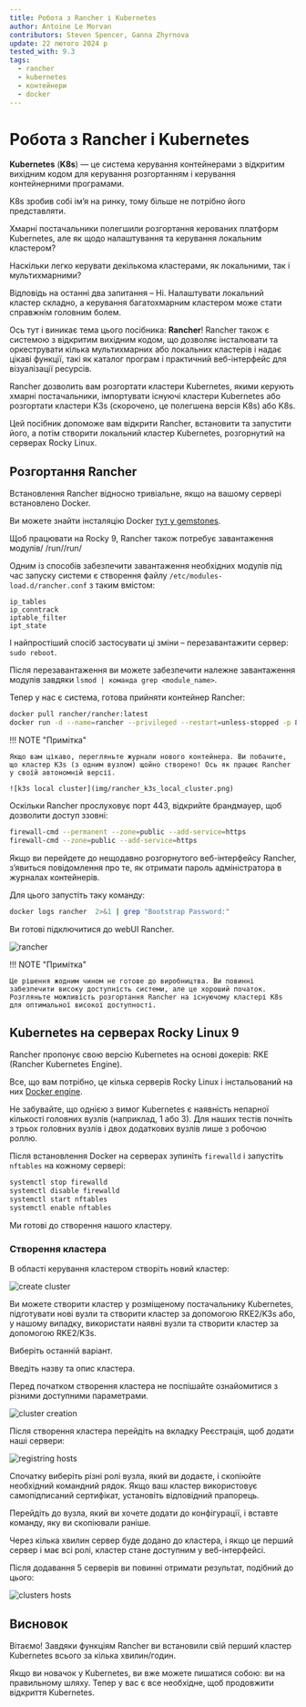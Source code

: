 ```yaml
---
title: Робота з Rancher і Kubernetes
author: Antoine Le Morvan
contributors: Steven Spencer, Ganna Zhyrnova
update: 22 лютого 2024 р
tested_with: 9.3
tags:
  - rancher
  - kubernetes
  - контейнери
  - docker
---
```


# Робота з Rancher і Kubernetes

**Kubernetes** (**K8s**) — це система керування контейнерами з відкритим вихідним кодом для керування розгортанням і керування контейнерними програмами.

K8s зробив собі ім’я на ринку, тому більше не потрібно його представляти.

Хмарні постачальники полегшили розгортання керованих платформ Kubernetes, але як щодо налаштування та керування локальним кластером?

Наскільки легко керувати декількома кластерами, як локальними, так і мультихмарними?

Відповідь на останні два запитання – Ні. Налаштувати локальний кластер складно, а керування багатохмарним кластером може стати справжнім головним болем.

Ось тут і виникає тема цього посібника: **Rancher**! Rancher також є системою з відкритим вихідним кодом, що дозволяє інсталювати та оркеструвати кілька мультихмарних або локальних кластерів і надає цікаві функції, такі як каталог програм і практичний веб-інтерфейс для візуалізації ресурсів.

Rancher дозволить вам розгортати кластери Kubernetes, якими керують хмарні постачальники, імпортувати існуючі кластери Kubernetes або розгортати кластери K3s (скорочено, це полегшена версія K8s) або K8s.

Цей посібник допоможе вам відкрити Rancher, встановити та запустити його, а потім створити локальний кластер Kubernetes, розгорнутий на серверах Rocky Linux.

## Розгортання Rancher

Встановлення Rancher відносно тривіальне, якщо на вашому сервері встановлено Docker.

Ви можете знайти інсталяцію Docker [тут у gemstones](https://docs.rockylinux.org/gemstones/docker/).

Щоб працювати на Rocky 9, Rancher також потребує завантаження модулів/
/run//run/

Одним із способів забезпечити завантаження необхідних модулів під час запуску системи є створення файлу `/etc/modules-load.d/rancher.conf` з таким вмістом:

```text
ip_tables
ip_conntrack
iptable_filter
ipt_state
```

І найпростіший спосіб застосувати ці зміни – перезавантажити сервер: `sudo reboot`.

Після перезавантаження ви можете забезпечити належне завантаження модулів завдяки `lsmod | команда grep <module_name>`.

Тепер у нас є система, готова прийняти контейнер Rancher:

```bash
docker pull rancher/rancher:latest
docker run -d --name=rancher --privileged --restart=unless-stopped -p 80:80 -p 443:443 rancher/rancher:latest
```

!!! NOTE "Примітка"

```
Якщо вам цікаво, перегляньте журнали нового контейнера. Ви побачите, що кластер K3s (з одним вузлом) щойно створено! Ось як працює Rancher у своїй автономній версії.

![k3s local cluster](img/rancher_k3s_local_cluster.png)
```

Оскільки Rancher прослуховує порт 443, відкрийте брандмауер, щоб дозволити доступ ззовні:

```bash
firewall-cmd --permanent --zone=public --add-service=https
firewall-cmd --zone=public --add-service=https
```

Якщо ви перейдете до нещодавно розгорнутого веб-інтерфейсу Rancher, з’явиться повідомлення про те, як отримати пароль адміністратора в журналах контейнерів.

Для цього запустіть таку команду:

```bash
docker logs rancher  2>&1 | grep "Bootstrap Password:"
```

Ви готові підключитися до webUI Rancher.

![rancher](img/rancher_login.png)

!!! NOTE "Примітка"

```
Це рішення жодним чином не готове до виробництва. Ви повинні забезпечити високу доступність системи, але це хороший початок. Розгляньте можливість розгортання Rancher на існуючому кластері K8s для оптимальної високої доступності.
```

## Kubernetes на серверах Rocky Linux 9

Rancher пропонує свою версію Kubernetes на основі докерів: RKE (Rancher Kubernetes Engine).

Все, що вам потрібно, це кілька серверів Rocky Linux і інстальований на них [Docker engine](https://docs.rockylinux.org/gemstones/docker/).

Не забувайте, що однією з вимог Kubernetes є наявність непарної кількості головних вузлів (наприклад, 1 або 3). Для наших тестів почніть з трьох головних вузлів і двох додаткових вузлів лише з робочою роллю.

Після встановлення Docker на серверах зупиніть `firewalld` і запустіть `nftables` на кожному сервері:

```bash
systemctl stop firewalld
systemctl disable firewalld
systemctl start nftables
systemctl enable nftables
```

Ми готові до створення нашого кластеру.

### Створення кластера

В області керування кластером створіть новий кластер:

![create cluster](img/rancher_cluster_create.png)

Ви можете створити кластер у розміщеному постачальнику Kubernetes, підготувати нові вузли та створити кластер за допомогою RKE2/K3s або, у нашому випадку, використати наявні вузли та створити кластер за допомогою RKE2/K3s.

Виберіть останній варіант.

Введіть назву та опис кластера.

Перед початком створення кластера не поспішайте ознайомитися з різними доступними параметрами.

![cluster creation](img/rancher_create_custom_cluster.png)

Після створення кластера перейдіть на вкладку Реєстрація, щоб додати наші сервери:

![registring hosts](img/rancher_hosts_registration.png)

Спочатку виберіть різні ролі вузла, який ви додаєте, і скопіюйте необхідний командний рядок. Якщо ваш кластер використовує самопідписаний сертифікат, установіть відповідний прапорець.

Перейдіть до вузла, який ви хочете додати до конфігурації, і вставте команду, яку ви скопіювали раніше.

Через кілька хвилин сервер буде додано до кластера, і якщо це перший сервер і має всі ролі, кластер стане доступним у веб-інтерфейсі.

Після додавання 5 серверів ви повинні отримати результат, подібний до цього:

![clusters hosts](img/rancher_cluster_ready.png)

## Висновок

Вітаємо! Завдяки функціям Rancher ви встановили свій перший кластер Kubernetes всього за кілька хвилин/годин.

Якщо ви новачок у Kubernetes, ви вже можете пишатися собою: ви на правильному шляху. Тепер у вас є все необхідне, щоб продовжити відкриття Kubernetes.
